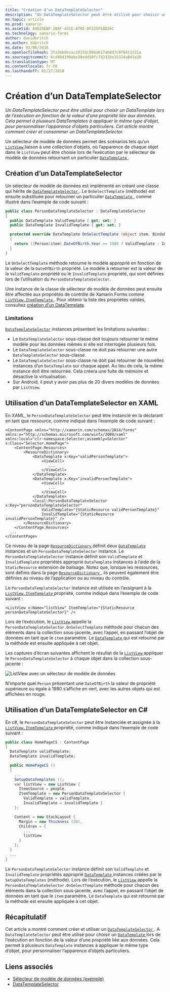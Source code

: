 ```yaml
---
title: "Création d’un DataTemplateSelector"
description: "Un DataTemplateSelector peut être utilisé pour choisir un DataTemplate lors de l’exécution en fonction de la valeur d’une propriété liée aux données. Cela permet à plusieurs DataTemplates à appliquer le même type d’objet, pour personnaliser l’apparence d’objets particuliers. Cet article montre comment créer et consommer un DataTemplateSelector."
ms.topic: article
ms.prod: xamarin
ms.assetid: A4629E8F-2BAF-45CE-A76E-DF225FE8D26C
ms.technology: xamarin-forms
author: davidbritch
ms.author: dabritch
ms.date: 03/08/2016
ms.openlocfilehash: 3fa2eb8ecac2015dc896a617a60d7c976411231a
ms.sourcegitcommit: 6cd40d190abe38edd50fc74331be15324a845a28
ms.translationtype: MT
ms.contentlocale: fr-FR
ms.lasthandoff: 02/27/2018
---
```

# <a name="creating-a-datatemplateselector"></a>Création d’un DataTemplateSelector

_Un DataTemplateSelector peut être utilisé pour choisir un DataTemplate lors de l’exécution en fonction de la valeur d’une propriété liée aux données. Cela permet à plusieurs DataTemplates à appliquer le même type d’objet, pour personnaliser l’apparence d’objets particuliers. Cet article montre comment créer et consommer un DataTemplateSelector._

Un sélecteur de modèle de données permet des scénarios tels qu’un [ `ListView` ](https://developer.xamarin.com/api/type/Xamarin.Forms.ListView/) liaison à une collection d’objets, où l’apparence de chaque objet dans le `ListView` peut être choisie lors de l’exécution par le sélecteur de modèle de données retournant un particulier [ `DataTemplate` ](https://developer.xamarin.com/api/type/Xamarin.Forms.DataTemplate/).

## <a name="creating-a-datatemplateselector"></a>Création d’un DataTemplateSelector

Un sélecteur de modèle de données est implémenté en créant une classe qui hérite de [ `DataTemplateSelector` ](https://developer.xamarin.com/api/type/Xamarin.Forms.DataTemplateSelector/). Le `OnSelectTemplate` (méthode) est ensuite substituée pour retourner un particulier [ `DataTemplate` ](https://developer.xamarin.com/api/type/Xamarin.Forms.DataTemplate/), comme illustré dans l’exemple de code suivant :

```csharp
public class PersonDataTemplateSelector : DataTemplateSelector
{
  public DataTemplate ValidTemplate { get; set; }
  public DataTemplate InvalidTemplate { get; set; }

  protected override DataTemplate OnSelectTemplate (object item, BindableObject container)
  {
    return ((Person)item).DateOfBirth.Year >= 1980 ? ValidTemplate : InvalidTemplate;
  }
}
```

Le `OnSelectTemplate` méthode retourne le modèle approprié en fonction de la valeur de la `DateOfBirth` propriété. Le modèle à retourner est la valeur de la `ValidTemplate` propriété ou le `InvalidTemplate` propriété, qui sont définies lors de l’utilisation du `PersonDataTemplateSelector`.

Une instance de la classe de sélecteur de modèle de données peut ensuite être affectée aux propriétés de contrôle de Xamarin.Forms comme [ `ListView.ItemTemplate` ](https://developer.xamarin.com/api/type/Xamarin.Forms.ItemsView%3CTVisual%3E/). Pour obtenir la liste des propriétés valides, consultez [création d’un DataTemplate](~/xamarin-forms/app-fundamentals/templates/data-templates/creating.md).

### <a name="limitations"></a>Limitations

[`DataTemplateSelector`](https://developer.xamarin.com/api/type/Xamarin.Forms.DataTemplateSelector/) instances présentent les limitations suivantes :

- Le `DataTemplateSelector` sous-classe doit toujours retourner le même modèle pour les données mêmes si elle est interrogée plusieurs fois.
- Le `DataTemplateSelector` sous-classe ne doit pas retourner une autre `DataTemplateSelector` sous-classe.
- Le `DataTemplateSelector` sous-classe ne doit pas retourner de nouvelles instances d’un `DataTemplate` sur chaque appel. Au lieu de cela, la même instance doit être retournée. Cela créera une fuite de mémoire et désactive la virtualisation.
- Sur Android, il peut y avoir pas plus de 20 divers modèles de données par `ListView`.

## <a name="consuming-a-datatemplateselector-in-xaml"></a>Utilisation d’un DataTemplateSelector en XAML

En XAML, le `PersonDataTemplateSelector` peut être instancié en la déclarant en tant que ressource, comme indiqué dans l’exemple de code suivant :

```xaml
<ContentPage xmlns="http://xamarin.com/schemas/2014/forms" xmlns:x="http://schemas.microsoft.com/winfx/2009/xaml" xmlns:local="clr-namespace:Selector;assembly=Selector" x:Class="Selector.HomePage">
    <ContentPage.Resources>
        <ResourceDictionary>
            <DataTemplate x:Key="validPersonTemplate">
                <ViewCell>
                   ...
                </ViewCell>
            </DataTemplate>
            <DataTemplate x:Key="invalidPersonTemplate">
                <ViewCell>
                   ...
                </ViewCell>
            </DataTemplate>
            <local:PersonDataTemplateSelector x:Key="personDataTemplateSelector"
                ValidTemplate="{StaticResource validPersonTemplate}"
                InvalidTemplate="{StaticResource invalidPersonTemplate}" />
        </ResourceDictionary>
    </ContentPage.Resources>
  ...
</ContentPage>
```

Ce niveau de la page [ `ResourceDictionary` ](https://developer.xamarin.com/api/type/Xamarin.Forms.ResourceDictionary/) définit deux [ `DataTemplate` ](https://developer.xamarin.com/api/type/Xamarin.Forms.DataTemplate/) instances et un `PersonDataTemplateSelector` instance. Le `PersonDataTemplateSelector` instance définit son `ValidTemplate` et `InvalidTemplate` propriétés approprié `DataTemplate` instances à l’aide de la `StaticResource` extension de balisage. Notez que, lorsque les ressources, sont définis dans la page [ `ResourceDictionary` ](https://developer.xamarin.com/api/type/Xamarin.Forms.ResourceDictionary/), ils peuvent également être définies au niveau de l’application ou au niveau du contrôle.

Le `PersonDataTemplateSelector` instance est utilisée en l’assignant à la [ `ListView.ItemTemplate` ](https://developer.xamarin.com/api/type/Xamarin.Forms.ItemsView%3CTVisual%3E/) propriété, comme indiqué dans l’exemple de code suivant :

```xaml
<ListView x:Name="listView" ItemTemplate="{StaticResource personDataTemplateSelector}" />
```

Lors de l’exécution, le [ `ListView` ](https://developer.xamarin.com/api/type/Xamarin.Forms.ListView/) appelle la `PersonDataTemplateSelector.OnSelectTemplate` méthode pour chacun des éléments dans la collection sous-jacente, avec l’appel, en passant l’objet de données en tant que le `item` paramètre. Le [ `DataTemplate` ](https://developer.xamarin.com/api/type/Xamarin.Forms.DataTemplate/) qui est retourné par la méthode est ensuite appliquée à cet objet.

Les captures d’écran suivantes affichent le résultat de la [ `ListView` ](https://developer.xamarin.com/api/type/Xamarin.Forms.ListView/) appliquer le `PersonDataTemplateSelector` à chaque objet dans la collection sous-jacente :

![](selector-images/data-template-selector.png "ListView avec un sélecteur de modèle de données")

N’importe quel `Person` présentant une `DateOfBirth` la valeur de propriété supérieure ou égale à 1980 s’affiche en vert, avec les autres objets qui est affichées en rouge.

## <a name="consuming-a-datatemplateselector-in-cnum"></a>Utilisation d’un DataTemplateSelector en C&num;

En c#, le `PersonDataTemplateSelector` peut être instanciée et assignée à la [ `ListView.ItemTemplate` ](https://developer.xamarin.com/api/type/Xamarin.Forms.ItemsView%3CTVisual%3E/) propriété, comme indiqué dans l’exemple de code suivant :

```csharp
public class HomePageCS : ContentPage
{
  DataTemplate validTemplate;
  DataTemplate invalidTemplate;

  public HomePageCS ()
  {
    ...
    SetupDataTemplates ();
    var listView = new ListView {
      ItemsSource = people,
      ItemTemplate = new PersonDataTemplateSelector {
        ValidTemplate = validTemplate,
        InvalidTemplate = invalidTemplate }
    };

    Content = new StackLayout {
      Margin = new Thickness (20),
      Children = {
        ...
        listView
      }
    };
  }
  ...  
}
```

Le `PersonDataTemplateSelector` instance définit son `ValidTemplate` et `InvalidTemplate` propriétés approprié [ `DataTemplate` ](https://developer.xamarin.com/api/type/Xamarin.Forms.DataTemplate/) instances créées par le `SetupDataTemplates` (méthode). Lors de l’exécution, le [ `ListView` ](https://developer.xamarin.com/api/type/Xamarin.Forms.ListView/) appelle la `PersonDataTemplateSelector.OnSelectTemplate` méthode pour chacun des éléments dans la collection sous-jacente, avec l’appel, en passant l’objet de données en tant que le `item` paramètre. Le `DataTemplate` qui est retourné par la méthode est ensuite appliquée à cet objet.

## <a name="summary"></a>Récapitulatif

Cet article a montré comment créer et utiliser un [ `DataTemplateSelector` ](https://developer.xamarin.com/api/type/Xamarin.Forms.DataTemplateSelector/). A `DataTemplateSelector` peut être utilisé pour choisir un [ `DataTemplate` ](https://developer.xamarin.com/api/type/Xamarin.Forms.DataTemplate/) lors de l’exécution en fonction de la valeur d’une propriété liée aux données. Cela permet à plusieurs `DataTemplate` instances à appliquer le même type d’objet, pour personnaliser l’apparence d’objets particuliers.


## <a name="related-links"></a>Liens associés

- [Sélecteur de modèle de données (exemple)](https://developer.xamarin.com/samples/xamarin-forms/templates/datatemplateselector/)
- [DataTemplateSelector](https://developer.xamarin.com/api/type/Xamarin.Forms.DataTemplateSelector/)
